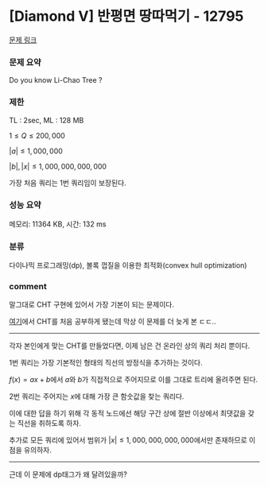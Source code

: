 
# [Diamond V] 반평면 땅따먹기 - 12795

[문제 링크](https://www.acmicpc.net/problem/12795)

### 문제 요약

<p> Do you know Li-Chao Tree ? </p>

### 제한

TL : 2sec, ML : 128 MB

$1 ≤ Q ≤ 200,000$

$|a| ≤ 1,000,000$

$|b|, |x| ≤ 1,000,000,000,000$

가장 처음 쿼리는 1번 쿼리임이 보장된다.

### 성능 요약

메모리: 11364 KB, 시간: 132 ms

### 분류

다이나믹 프로그래밍(dp), 볼록 껍질을 이용한 최적화(convex hull optimization)

### comment

말그대로 CHT 구현에 있어서 가장 기본이 되는 문제이다.

[여기](https://github.com/pill27211/Baekjoon/tree/main/Diamond/17526_Star%20Trek)에서 CHT를 처음 공부하게 됐는데 막상 이 문제를 더 늦게 본 ㄷㄷ..

-----------------------------------------------------------------------------------------------------------------------------------------------------------------------

각자 본인에게 맞는 CHT를 만들었다면, 이제 남은 건 온라인 상의 쿼리 처리 뿐이다.

1번 쿼리는 가장 기본적인 형태의 직선의 방정식을 추가하는 것이다. 

$f(x) = ax + b$에서 $a$와 $b$가 직접적으로 주어지므로 이를 그대로 트리에 올려주면 된다.

2번 쿼리는 주어지는 $x$에 대해 가장 큰 함숫값을 찾는 쿼리다.

이에 대한 답을 하기 위해 각 동적 노드에선 해당 구간 상에 절반 이상에서 최댓값을 갖는 직선을 취하도록 하자.

추가로 모든 쿼리에 있어서 범위가 $|x| ≤ 1,000,000,000,000$에서만 존재하므로 이 점을 유의하자.

-----------------------------------------------------------------------------------------------------------------------------------------------------------------------

근데 이 문제에 dp태그가 왜 달려있을까?
